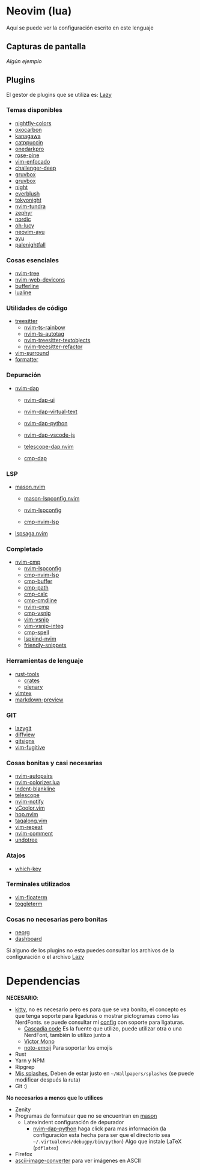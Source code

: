 # Neovim (lua)

Aquí se puede ver la configuración escrito en este lenguaje


## Capturas de pantalla

_Algún ejemplo_


## Plugins

El gestor de plugins que se utiliza es: [Lazy](https://github.com/folke/lazy.nvim)


### Temas disponibles

- [nightfly-colors](https://github.com/bluz71/vim-nightfly-colors)
- [oxocarbon](https://github.com/shaunsingh/oxocarbon.nvim)
- [kanagawa](https://github.com/rebelot/kanagawa.nvim)
- [catppuccin](https://github.com/catppuccin/nvim)
- [onedarkpro](https://github.com/olimorris/onedarkpro.nvim)
- [rose-pine](https://github.com/rose-pine/neovim)
- [vim-enfocado](https://github.com/wuelnerdotexe/vim-enfocado)
- [challenger-deep](https://github.com/challenger-deep-theme/vim)
- [gruvbox](https://github.com/ellisonleao/gruvbox.nvim)
- [gruvbox](https://github.com/morhetz/gruvbox)
- [night](https://github.com/NightCS/night.nvim)
- [everblush](https://github.com/Everblush/everblush.nvim)
- [tokyonight](https://github.com/folke/tokyonight.nvim)
- [nvim-tundra](https://github.com/sam4llis/nvim-tundra)
- [zephyr](https://github.com/glepnir/zephyr-nvim)
- [nordic](https://github.com/AlexvZyl/nordic.nvim)
- [oh-lucy](https://github.com/Yazeed1s/oh-lucy.nvim)
- [neovim-ayu](https://github.com/Shatur/neovim-ayu)
- [ayu](https://github.com/ayu-theme/ayu-vim)
- [palenightfall](https://github.com/JoosepAlviste/palenightfall.nvim)


### Cosas **esenciales**

- [nvim-tree](https://github.com/nvim-tree/nvim-tree.lua)
- [nvim-web-devicons](https://github.com/nvim-tree/nvim-web-devicons)
- [bufferline](https://github.com/akinsho/bufferline.nvim)
- [lualine](https://github.com/nvim-lualine/lualine.nvim)


### Utilidades de código

- [treesitter](https://github.com/nvim-treesitter/nvim-treesitter)
    - [nvim-ts-rainbow](https://github.com/p00f/nvim-ts-rainbow)
    - [nvim-ts-autotag](https://github.com/windwp/nvim-ts-autotag)
    - [nvim-treesitter-textobjects](https://github.com/nvim-treesitter/nvim-treesitter-textobjects)
    - [nvim-treesitter-refactor](https://github.com/nvim-treesitter/nvim-treesitter-refactor)
- [vim-surround](https://github.com/tpope/vim-surround)
- [formatter](https://github.com/mhartington/formatter.nvim)


### Depuración

- [nvim-dap](https://github.com/mfussenegger/nvim-dap)
    - [nvim-dap-ui](https://github.com/rcarriga/nvim-dap-ui)
    - [nvim-dap-virtual-text](https://github.com/theHamsta/nvim-dap-virtual-text)
    - [nvim-dap-python](https://github.com/mfussenegger/nvim-dap-python)
    - [nvim-dap-vscode-js](https://github.com/mxsdev/nvim-dap-vscode-js)

    - [telescope-dap.nvim](https://github.com/nvim-telescope/telescope-dap.nvim)
    - [cmp-dap](https://github.com/rcarriga/cmp-dap)


### LSP

- [mason.nvim](https://github.com/williamboman/mason.nvim)
    - [mason-lspconfig.nvim](https://github.com/williamboman/mason-lspconfig.nvim)
    - [nvim-lspconfig](https://github.com/neovim/nvim-lspconfig)

    - [cmp-nvim-lsp](https://github.com/hrsh7th/cmp-nvim-lsp)
- [lspsaga.nvim](https://github.com/glepnir/lspsaga.nvim)


### Completado

- [nvim-cmp](https://github.com/hrsh7th/nvim-cmp)
    - [nvim-lspconfig](https://github.com/neovim/nvim-lspconfig)
    - [cmp-nvim-lsp](https://github.com/hrsh7th/cmp-nvim-lsp)
    - [cmp-buffer](https://github.com/hrsh7th/cmp-buffer)
    - [cmp-path](https://github.com/hrsh7th/cmp-path)
    - [cmp-calc](https://github.com/hrsh7th/cmp-calc)
    - [cmp-cmdline](https://github.com/hrsh7th/cmp-cmdline)
    - [nvim-cmp](https://github.com/hrsh7th/nvim-cmp)
    - [cmp-vsnip](https://github.com/hrsh7th/cmp-vsnip)
    - [vim-vsnip](https://github.com/hrsh7th/vim-vsnip)
    - [vim-vsnip-integ](https://github.com/hrsh7th/vim-vsnip-integ)
    - [cmp-spell](https://github.com/f3fora/cmp-spell)
    - [lspkind-nvim](https://github.com/onsails/lspkind-nvim)
    - [friendly-snippets](https://github.com/rafamadriz/friendly-snippets)


### Herramientas de lenguaje

- [rust-tools](https://github.com/simrat39/rust-tools.nvim)
    - [crates](https://github.com/saecki/crates.nvim)
    - [plenary](https://github.com/nvim-lua/plenary.nvim)
- [vimtex](https://github.com/lervag/vimtex)
- [markdown-preview](https://github.com/iamcco/markdown-preview.nvim)


### GIT

- [lazygit](https://github.com/kdheepak/lazygit.nvim)
- [diffview](https://github.com/sindrets/diffview.nvim)
- [gitsigns](https://github.com/lewis6991/gitsigns.nvim)
- [vim-fugitive](https://github.com/tpope/vim-fugitive)


### Cosas bonitas y **casi** necesarias

- [nvim-autopairs](https://github.com/windwp/nvim-autopairs)
- [nvim-colorizer.lua](https://github.com/norcalli/nvim-colorizer.lua)
- [indent-blankline](https://github.com/lukas-reineke/indent-blankline.nvim)
- [telescope](https://github.com/nvim-telescope/telescope.nvim)
- [nvim-notify](https://github.com/rcarriga/nvim-notify)
- [vCoolor.vim](https://github.com/KabbAmine/vCoolor.vim)
- [hop.nvim](https://github.com/phaazon/hop.nvim)
- [tagalong.vim](https://github.com/AndrewRadev/tagalong.vim)
- [vim-repeat](https://github.com/tpope/vim-repeat)
- [nvim-comment](https://github.com/terrortylor/nvim-comment)
- [undotree](https://github.com/mbbill/undotree)


### Atajos

- [which-key](https://github.com/folke/which-key.nvim)


### Terminales utilizados

- [vim-floaterm](https://github.com/voldikss/vim-floaterm)
- [toggleterm](https://github.com/akinsho/toggleterm.nvim)


### Cosas no necesarias pero bonitas

- [neorg](https://github.com/nvim-neorg/neorg)
- [dashboard](https://github.com/glepnir/dashboard-nvim)

Si alguno de los plugins no esta puedes consultar los archivos de la
configuración o el archivo [Lazy](#lazy-lockjson)


# Dependencias

**NECESARIO**:
- [kitty](https://github.com/kovidgoyal/kitty), no es necesario pero es para
  que se vea bonito, el concepto es que tenga soporte para ligaduras o
  mostrar pictogramas como las NerdFonts. se puede consultar mi
  [config](https://github.com/Kedap/dotfiles/blob/main/kitty.conf) con
  soporte para ligaturas.
    - [Cascadia code](https://github.com/microsoft/cascadia-code) Es la fuente
      que utilizo, puede utilizar otra o una NerdFont, también lo utilizo junto
      a
    - [Victor Mono](https://rubjo.github.io/victor-mono/)
    - [noto-emoji](https://github.com/googlefonts/noto-emoji) Para soportar los emojis
- Rust
- Yarn y NPM
- Ripgrep
- [Mis
       splashes](https://github.com/Kedap/dotfiles/blob/main/wallpapers/splashes), Deben de estar justo en `~/Wallpapers/splashes` (se puede
  modificar después la ruta)
- Git :)

**No necesarios a menos que lo utilices**
- Zenity
- Programas de formatear que no se encuentran en [mason](https://github.com/williamboman/mason.nvim)
    - Latexindent
      configuración de depurador
        - [nvim-dap-python](https://github.com/mfussenegger/nvim-dap-python) haga
          click para mas información (la configuración esta hecha para ser que el
          directorio sea `~/.virtualenvs/debugpy/bin/python`)
          Algo que instale LaTeX (`pdflatex`)
- Firefox
- [ascii-image-converter](https://github.com/TheZoraiz/ascii-image-converter) para ver imágenes en ASCII

